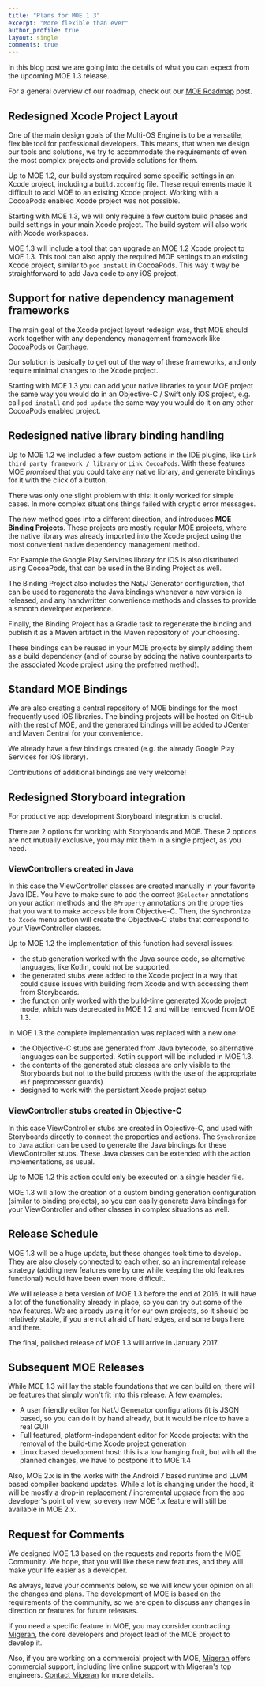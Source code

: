 ```yaml
---
title: "Plans for MOE 1.3"
excerpt: "More flexible than ever"
author_profile: true
layout: single
comments: true
---
```


In this blog post we are going into the details of what you can expect from the upcoming MOE 1.3 release.

For a general overview of our roadmap, check out our [MOE Roadmap](/blog/2016-12-05-moe-roadmap/) post.

## Redesigned Xcode Project Layout

One of the main design goals of the Multi-OS Engine is to be a versatile, flexible tool for professional developers. This means, that when we design our tools and solutions, we try to accommodate the requirements of even the most complex projects and provide solutions for them.

Up to MOE 1.2, our build system required some specific settings in an Xcode project, including a ``build.xcconfig`` file. These requirements made it difficult to add MOE to an existing Xcode project. Working with a CocoaPods enabled Xcode project was not possible.

Starting with MOE 1.3, we will only require a few custom build phases and build settings in your main Xcode project. The build system will also work with Xcode workspaces.

MOE 1.3 will include a tool that can upgrade an MOE 1.2 Xcode project to MOE 1.3. This tool can also apply the required MOE settings to an existing Xcode project, similar to ``pod install`` in CocoaPods. This way it way be straightforward to add Java code to any iOS project.

## Support for native dependency management frameworks

The main goal of the Xcode project layout redesign was, that MOE should work together with any dependency management framework like [CocoaPods](https://cocoapods.org/) or [Carthage](https://github.com/Carthage/Carthage).

Our solution is basically to get out of the way of these frameworks, and only require minimal changes to the Xcode project.

Starting with MOE 1.3 you can add your native libraries to your MOE project the same way you would do in an Objective-C / Swift only iOS project, e.g. call ``pod install`` and ``pod update`` the same way you would do it on any other CocoaPods enabled project.

## Redesigned native library binding handling

Up to MOE 1.2 we included a few custom actions in the IDE plugins, like ``Link third party framework / library`` or ``Link CocoaPods``. With these features MOE *promised* that you could take any native library, and generate bindings for it with the click of a button.

There was only one slight problem with this: it only worked for simple cases. In more complex situations things failed with cryptic error messages.

The new method goes into a different direction, and introduces **MOE Binding Projects**. These projects are mostly regular MOE projects, where the native library was already imported into the Xcode project using the most convenient native dependency management method.

For Example the Google Play Services library for iOS is also distributed using CocoaPods, that can be used in the Binding Project as well.

The Binding Project also includes the Nat/J Generator configuration, that can be used to regenerate the Java bindings whenever a new version is released, and any handwritten convenience methods and classes to provide a smooth developer experience.

Finally, the Binding Project has a Gradle task to regenerate the binding and publish it as a Maven artifact in the Maven repository of your choosing.

These bindings can be reused in your MOE projects by simply adding them as a build dependency (and of course by adding the native counterparts to the associated Xcode project using the preferred method).

## Standard MOE Bindings

We are also creating a central repository of MOE bindings for the most frequently used iOS libraries. The binding projects will be hosted on GitHub with the rest of MOE, and the generated bindings will be added to JCenter and Maven Central for your convenience.

We already have a few bindings created (e.g. the already Google Play Services for iOS library).

Contributions of additional bindings are very welcome!


## Redesigned Storyboard integration

For productive app development Storyboard integration is crucial.

There are 2 options for working with Storyboards and MOE. These 2 options are not mutually exclusive, you may mix them in a single project, as you need.

### ViewControllers created in Java

In this case the ViewController classes are created manually in your favorite Java IDE. You have to make sure to add the correct ``@Selector`` annotations on your action methods and the ``@Property`` annotations on the properties that you want to make accessible from Objective-C. Then, the ``Synchronize to Xcode`` menu action will create the Objective-C stubs that correspond to your ViewController classes.

Up to MOE 1.2 the implementation of this function had several issues:

 * the stub generation worked with the Java source code, so alternative languages, like Kotlin, could not be supported.
 * the generated stubs were added to the Xcode project in a way that could cause issues with building from Xcode and with accessing them from Storyboards.
 * the function only worked with the build-time generated Xcode project mode, which was deprecated in MOE 1.2 and will be removed from MOE 1.3.

In MOE 1.3 the complete implementation was replaced with a new one:

 * the Objective-C stubs are generated from Java bytecode, so alternative languages can be supported. Kotlin support will be included in MOE 1.3.
 * the contents of the generated stub classes are only visible to the Storyboards but not to the build process (with the use of the appropriate ``#if`` preprocessor guards)
 * designed to work with the persistent Xcode project setup

### ViewController stubs created in Objective-C

In this case ViewController stubs are created in Objective-C, and used with Storyboards directly to connect the properties and actions. The ``Synchronize to Java`` action can be used to generate the Java bindings for these ViewController stubs. These Java classes can be extended with the action implementations, as usual.

Up to MOE 1.2 this action could only be executed on a single header file.

MOE 1.3 will allow the creation of a custom binding generation configuration (similar to binding projects), so you can easily generate Java bindings for your ViewController and other classes in complex situations as well.

## Release Schedule

MOE 1.3 will be a huge update, but these changes took time to develop. They are also closely connected to each other, so an incremental release strategy (adding new features one by one while keeping the old features functional) would have been even more difficult.

We will release a beta version of MOE 1.3 before the end of 2016. It will have a lot of the functionality already in place, so you can try out some of the new features. We are already using it for our own projects, so it should be relatively stable, if you are not afraid of hard edges, and some bugs here and there.

The final, polished release of MOE 1.3 will arrive in January 2017.

## Subsequent MOE Releases

While MOE 1.3 will lay the stable foundations that we can build on, there will be features that simply won't fit into this release. A few examples:

 * A user friendly editor for Nat/J Generator configurations (it is JSON based, so you can do it by hand already, but it would be nice to have a real GUI)
 * Full featured, platform-independent editor for Xcode projects: with the removal of the build-time Xcode project generation
 * Linux based development host: this is a low hanging fruit, but with all the planned changes, we have to postpone it to MOE 1.4

 Also, MOE 2.x is in the works with the Android 7 based runtime and LLVM based compiler backend updates. While a lot is changing under the hood, it will be mostly a drop-in replacement / incremental upgrade from the app developer's point of view, so every new MOE 1.x feature will still be available in MOE 2.x.

## Request for Comments

 We designed MOE 1.3 based on the requests and reports from the MOE Community. We hope, that you will like these new features, and they will make your life easier as a developer.

As always, leave your comments below, so we will know your opinion on all the changes and plans. The development of MOE is based on the requirements of the community, so we are open to discuss any changes in direction or features for future releases.

If you need a specific feature in MOE, you may consider contracting  [Migeran](https://migeran.com), the core developers and project lead of the MOE project to develop it.

Also, if you are working on a commercial project with MOE, [Migeran](https://migeran.com) offers commercial support, including live online support with Migeran's top engineers. [Contact Migeran](https://migeran.com/contact/) for more details.
